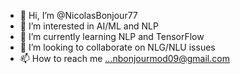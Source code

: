 - 👋 Hi, I’m @NicolasBonjour77
- 👀 I’m interested in AI/ML and NLP
- 🌱 I’m currently learning NLP and TensorFlow
- 💞️ I’m looking to collaborate on NLG/NLU issues
- 📫 How to reach me ...nbonjourmod09@gmail.com

<!---
NicolasBonjour77/NicolasBonjour77 is a ✨ special ✨ repository because its `README.md` (this file) appears on your GitHub profile.
You can click the Preview link to take a look at your changes.
--->
